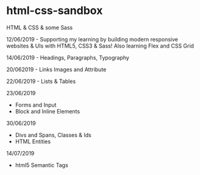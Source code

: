 # html-css-sandbox
HTML &amp; CSS &amp; some Sass

12/06/2019 - Supporting my learning by building modern responsive websites & UIs with HTML5, CSS3 & Sass! Also learning Flex and CSS Grid

14/06/2019 - Headings, Paragraphs, Typography

20/062019 - Links Images and Attribute

22/06/2019 - Lists & Tables

23/06/2019 
- Forms and Input
- Block and Inline Elements

30/06/2019 
- Divs and Spans, Classes & Ids
- HTML Entities

14/07/2019
- html5 Semantic Tags